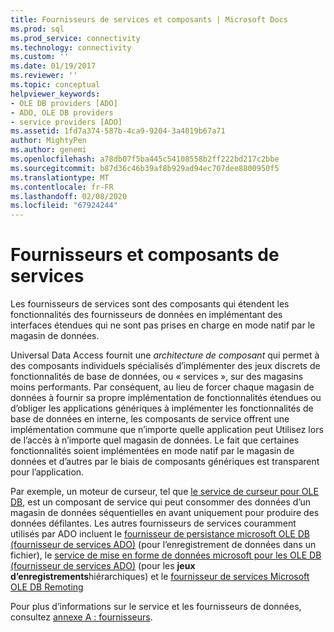 ```yaml
---
title: Fournisseurs de services et composants | Microsoft Docs
ms.prod: sql
ms.prod_service: connectivity
ms.technology: connectivity
ms.custom: ''
ms.date: 01/19/2017
ms.reviewer: ''
ms.topic: conceptual
helpviewer_keywords:
- OLE DB providers [ADO]
- ADO, OLE DB providers
- service providers [ADO]
ms.assetid: 1fd7a374-587b-4ca9-9204-3a4019b67a71
author: MightyPen
ms.author: genemi
ms.openlocfilehash: a78db07f5ba445c54108558b2ff222bd217c2bbe
ms.sourcegitcommit: b87d36c46b39af8b929ad94ec707dee8800950f5
ms.translationtype: MT
ms.contentlocale: fr-FR
ms.lasthandoff: 02/08/2020
ms.locfileid: "67924244"
---
```

# <a name="service-providers-and-components"></a>Fournisseurs et composants de services
Les fournisseurs de services sont des composants qui étendent les fonctionnalités des fournisseurs de données en implémentant des interfaces étendues qui ne sont pas prises en charge en mode natif par le magasin de données.  
  
 Universal Data Access fournit une *architecture de composant* qui permet à des composants individuels spécialisés d’implémenter des jeux discrets de fonctionnalités de base de données, ou « services », sur des magasins moins performants. Par conséquent, au lieu de forcer chaque magasin de données à fournir sa propre implémentation de fonctionnalités étendues ou d’obliger les applications génériques à implémenter les fonctionnalités de base de données en interne, les composants de service offrent une implémentation commune que n’importe quelle application peut Utilisez lors de l’accès à n’importe quel magasin de données. Le fait que certaines fonctionnalités soient implémentées en mode natif par le magasin de données et d’autres par le biais de composants génériques est transparent pour l’application.  
  
 Par exemple, un moteur de curseur, tel que [le service de curseur pour OLE DB](https://msdn.microsoft.com/57638feb-4ecd-4051-becb-8f828d21cf44), est un composant de service qui peut consommer des données d’un magasin de données séquentielles en avant uniquement pour produire des données défilantes. Les autres fournisseurs de services couramment utilisés par ADO incluent le [fournisseur de persistance microsoft OLE DB (fournisseur de services ADO)](../../../ado/guide/appendixes/microsoft-ole-db-persistence-provider-ado-service-provider.md) (pour l’enregistrement de données dans un fichier), le [service de mise en forme de données microsoft pour les OLE DB (fournisseur de services ADO)](../../../ado/guide/appendixes/microsoft-data-shaping-service-for-ole-db-ado-service-provider.md) (pour les **jeux d’enregistrements**hiérarchiques) et le [fournisseur de services Microsoft OLE DB Remoting](../../../ado/guide/appendixes/microsoft-ole-db-remoting-provider-ado-service-provider.md)  
  
 Pour plus d’informations sur le service et les fournisseurs de données, consultez [annexe A : fournisseurs](../../../ado/guide/appendixes/appendix-a-providers.md).
